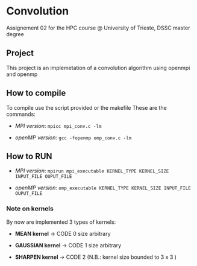 # Convolution
Assignement 02 for the HPC course @ University of Trieste, DSSC master degree
## Project
This project is an implemetation of a convolution algorithm using openmpi and openmp
## How to compile
To compile use the script provided or the makefile
These are the commands:

- *MPI version*: `mpicc mpi_conv.c -lm`

- *openMP version*: `gcc -fopenmp omp_conv.c -lm`

## How to RUN

- *MPI version*: `mpirun mpi_executable KERNEL_TYPE KERNEL_SIZE INPUT_FILE OUPUT_FILE`

- *openMP version*: `omp_executable KERNEL_TYPE KERNEL_SIZE INPUT_FILE OUPUT_FILE`
### Note on kernels
By now are implemented 3 types of kernels:

- **MEAN kernel** -> CODE 0 size arbitrary

- **GAUSSIAN kernel** -> CODE 1 size arbitrary

- **SHARPEN kernel** -> CODE 2 (N.B.: kernel size bounded to 3 x 3 )
